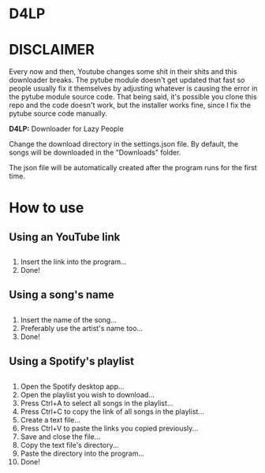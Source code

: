 D4LP
===============

**<h1> DISCLAIMER </h1>**
Every now and then, Youtube changes some shit in their shits and this downloader breaks.
The pytube module doesn't get updated that fast so people usually fix it themselves by adjusting whatever is causing the error in the pytube module source code.
That being said, it's possible you clone this repo and the code doesn't work, but the installer works fine, since I fix the pytube source code manually.

**D4LP:** Downloader for Lazy People

Change the download directory in the settings.json file.
By default, the songs will be downloaded in the "Downloads" folder.

The json file will be automatically created after the program runs for the first time.

**<h1>How to use</h1>**
## Using an YouTube link <h2>
1. Insert the link into the program...
2. Done!

## Using a song's name <h2>
1. Insert the name of the song...
2. Preferably use the artist's name too...
3. Done!

## Using a Spotify's playlist <h2>
1. Open the Spotify desktop app...
2. Open the playlist you wish to download...
3. Press Ctrl+A to select all songs in the playlist...
4. Press Ctrl+C to copy the link of all songs in the playlist...
5. Create a text file...
6. Press Ctrl+V to paste the links you copied previously...
7. Save and close the file...
8. Copy the text file's directory...
9. Paste the directory into the program...
10. Done!
